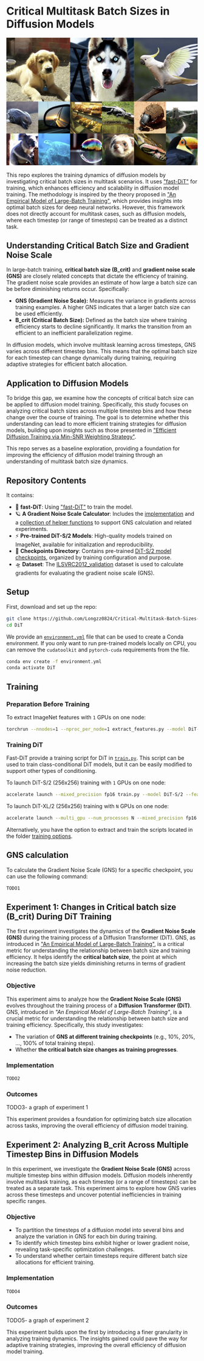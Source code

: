 # Critical Multitask Batch Sizes in Diffusion Models<br>

![DiT samples](visuals/sample_grid_0.png)

This repo explores the training dynamics of diffusion models by investigating critical batch sizes in multitask scenarios. It uses ["fast-DiT"](https://github.com/chuanyangjin/fast-DiT) for training, which enhances efficiency and scalability in diffusion model training. The methodology is inspired by the theory proposed in ["An Empirical Model of Large-Batch Training"](https://arxiv.org/abs/1812.06162), which provides insights into optimal batch sizes for deep neural networks. However, this framework does not directly account for multitask cases, such as diffusion models, where each timestep (or range of timesteps) can be treated as a distinct task.

## Understanding Critical Batch Size and Gradient Noise Scale

In large-batch training, **critical batch size (B_crit)** and **gradient noise scale (GNS)** are closely related concepts that dictate the efficiency of training. The gradient noise scale provides an estimate of how large a batch size can be before diminishing returns occur. Specifically:

- **GNS (Gradient Noise Scale):** Measures the variance in gradients across training examples. A higher GNS indicates that a larger batch size can be used efficiently.
- **B_crit (Critical Batch Size):** Defined as the batch size where training efficiency starts to decline significantly. It marks the transition from an efficient to an inefficient parallelization regime.

In diffusion models, which involve multitask learning across timesteps, GNS varies across different timestep bins. This means that the optimal batch size for each timestep can change dynamically during training, requiring adaptive strategies for efficient batch allocation.

## Application to Diffusion Models

To bridge this gap, we examine how the concepts of critical batch size can be applied to diffusion model training. Specifically, this study focuses on analyzing critical batch sizes across multiple timestep bins and how these change over the course of training. The goal is to determine whether this understanding can lead to more efficient training strategies for diffusion models, building upon insights such as those presented in ["Efficient Diffusion Training via Min-SNR Weighting Strategy"](https://arxiv.org/abs/2303.09556).

This repo serves as a baseline exploration, providing a foundation for improving the efficiency of diffusion model training through an understanding of multitask batch size dynamics.

## Repository Contents

It contains:

* 📜 **fast-DiT**: Using ["fast-DiT"](https://github.com/chuanyangjin/fast-DiT) to train the model.
* 🪐 **A Gradient Noise Scale Calculator**: Includes the [implementation](GNS.py) and a [collection of helper functions](gns_utils.py) to support GNS calculation and related experiments.
* ⚡️ **Pre-trained DiT-S/2 Models**: High-quality models trained on ImageNet, available for initialization and reproducibility.
* 📂 **Checkpoints Directory**: Contains pre-trained [DiT-S/2 model checkpoints](checkpoints), organized by training configuration and purpose.
* 🛸 **Dataset**: The [ILSVRC2012_validation](data) dataset is used to calculate gradients for evaluating the gradient noise scale (GNS).
  

## Setup

First, download and set up the repo:

```bash
git clone https://github.com/Longzz0824/Critical-Multitask-Batch-Sizes-in-Diffusion-Models.git
cd DiT
```

We provide an [`environment.yml`](environment.yml) file that can be used to create a Conda environment. If you only want 
to run pre-trained models locally on CPU, you can remove the `cudatoolkit` and `pytorch-cuda` requirements from the file.

```bash
conda env create -f environment.yml
conda activate DiT  
```

## Training
### Preparation Before Training
To extract ImageNet features with `1` GPUs on one node:

```bash
torchrun --nnodes=1 --nproc_per_node=1 extract_features.py --model DiT-S/2 --data-path /data --features-path /features
```

### Training DiT
Fast-DiT provide a training script for DiT in [`train.py`](train.py). This script can be used to train class-conditional 
DiT models, but it can be easily modified to support other types of conditioning. 

To launch DiT-S/2 (256x256) training with `1` GPUs on one node:

```bash
accelerate launch --mixed_precision fp16 train.py --model DiT-S/2 --features-path /path/to/store/features
```

To launch DiT-XL/2 (256x256) training with `N` GPUs on one node:
```bash
accelerate launch --multi_gpu --num_processes N --mixed_precision fp16 train.py --model DiT-S/2 --features-path /path/to/store/features
```

Alternatively, you have the option to extract and train the scripts located in the folder [training options](train_options).


## GNS calculation
To calculate the Gradient Noise Scale (GNS) for a specific checkpoint, you can use the following command:

```bash
TODO1
```


## Experiment 1: Changes in Critical batch size (B_crit) During DiT Training

The first experiment investigates the dynamics of the **Gradient Noise Scale (GNS)** during the training process of a Diffusion Transformer (DiT). GNS, as introduced in ["An Empirical Model of Large-Batch Training"](https://arxiv.org/abs/1812.06162), is a critical metric for understanding the relationship between batch size and training efficiency. It helps identify the **critical batch size**, the point at which increasing the batch size yields diminishing returns in terms of gradient noise reduction.

### Objective
This experiment aims to analyze how the **Gradient Noise Scale (GNS)** evolves throughout the training process of a **Diffusion Transformer (DiT)**. GNS, introduced in *"An Empirical Model of Large-Batch Training"*, is a crucial metric for understanding the relationship between batch size and training efficiency. Specifically, this study investigates:  

- The variation of **GNS at different training checkpoints** (e.g., 10%, 20%, ..., 100% of total training steps).  
- Whether **the critical batch size changes as training progresses**.  


### Implementation
```bash
TODO2
```

### Outcomes
TODO3- a graph of experiment 1


This experiment provides a foundation for optimizing batch size allocation across tasks, improving the overall efficiency of diffusion model training.



## Experiment 2: Analyzing B_crit Across Multiple Timestep Bins in Diffusion Models

In this experiment, we investigate the **Gradient Noise Scale (GNS)** across multiple timestep bins within diffusion models. Diffusion models inherently involve multitask training, as each timestep (or a range of timesteps) can be treated as a separate task. This experiment aims to explore how GNS varies across these timesteps and uncover potential inefficiencies in training specific ranges.

### Objective
- To partition the timesteps of a diffusion model into several bins and analyze the variation in GNS for each bin during training.
- To identify which timestep bins exhibit higher or lower gradient noise, revealing task-specific optimization challenges.
- To understand whether certain timesteps require different batch size allocations for efficient training.

### Implementation
```bash
TODO4
```

### Outcomes
TODO5- a graph of experiment 2

This experiment builds upon the first by introducing a finer granularity in analyzing training dynamics. The insights gained could pave the way for adaptive training strategies, improving the overall efficiency of diffusion model training.






